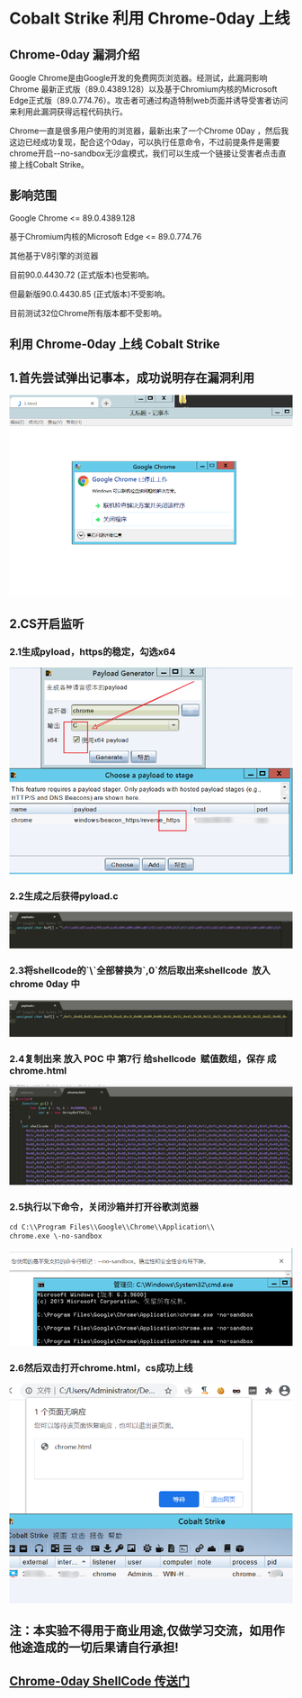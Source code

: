 # Cobalt Strike 利用 Chrome-0day 上线
## Chrome-0day 漏洞介绍
Google Chrome是由Google开发的免费网页浏览器。经测试，此漏洞影响 Chrome 最新正式版（89.0.4389.128）以及基于Chromium内核的Microsoft Edge正式版（89.0.774.76）。攻击者可通过构造特制web页面并诱导受害者访问来利用此漏洞获得远程代码执行。

Chrome一直是很多用户使用的浏览器，最新出来了一个Chrome 0Day ，然后我这边已经成功复现，配合这个0day，可以执行任意命令，不过前提条件是需要chrome开启--no-sandbox无沙盒模式，我们可以生成一个链接让受害者点击直接上线Cobalt Strike。

## 影响范围

Google Chrome <= 89.0.4389.128

基于Chromium内核的Microsoft Edge <= 89.0.774.76

其他基于V8引擎的浏览器

目前90.0.4430.72 (正式版本)也受影响。

但最新版90.0.4430.85 (正式版本)不受影响。

目前测试32位Chrome所有版本都不受影响。

## 利用 Chrome-0day 上线 Cobalt Strike

## 1.首先尝试弹出记事本，成功说明存在漏洞利用  
![](./img/0.png)
## 2.CS开启监听  
  
### 2.1生成pyload，https的稳定，勾选x64  
![](./img/1.png)  
### 2.2生成之后获得pyload.c  
![](./img/2.png)  
### 2.3将shellcode的\`\\\`全部替换为\`,0\`然后取出来shellcode  放入 chrome 0day 中  
![](./img/3.png)  
### 2.4复制出来 放入 POC 中 第7行 给shellcode  赋值数组，保存 成 chrome.html  
![](./img/4.png)  
### 2.5执行以下命令，关闭沙箱并打开谷歌浏览器
```
cd C:\\Program Files\\Google\\Chrome\\Application\\
chrome.exe \-no-sandbox
```
![](./img/5.png)  
### 2.6然后双击打开chrome.html，cs成功上线  
![](./img/6.png)   
## 注：本实验不得用于商业用途,仅做学习交流，如用作他途造成的一切后果请自行承担!

## [Chrome-0day ShellCode 传送门](https://github.com/AeolusTF/chrome-0day.git)
